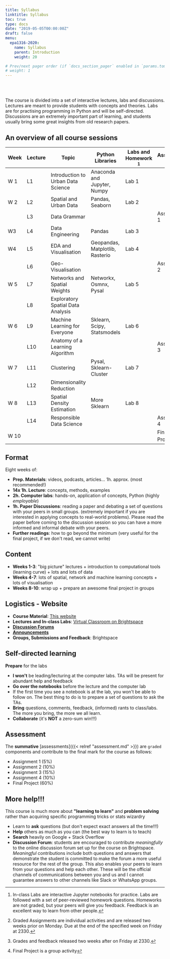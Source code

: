 ```yaml
---
title: Syllabus
linktitle: Syllabus
toc: true
type: docs
date: "2019-05-05T00:00:00Z"
draft: false
menu:
  epa1316-2020:
    name: Syllabus
    parent: Introduction
    weight: 20

# Prev/next pager order (if `docs_section_pager` enabled in `params.toml`)
# weight: 1
---
```


<br/>
<br/>

The course is divided into a set of interactive lectures, labs and discussions. Lectures are meant to provide students with concepts and theories. Labs are for practising programming in Python and will be self-directed. Discussions are an extremely important part of learning, and students usually bring some great insights from old research papers.

## An overview of all course sessions

| Week 	| Lecture 	| Topic                              	| Python Libraries                	| Labs and Homework [^1] 	| Assessment [^2][^3] 	|
|------	|---------	|------------------------------------	|---------------------------------	|---------------------	|---------------	|
| W 1  	| L1      	| Introduction to Urban Data Science 	| Anaconda and Jupyter, Numpy     	| Lab 1               	|               	|
| W 2  	| L2      	| Spatial and Urban Data             	| Pandas, Seaborn                 	| Lab 2               	|               	|
|      	| L3      	| Data Grammar                       	|                                 	|                     	| Assignment 1  	|
| W3   	| L4      	| Data Engineering                   	| Pandas                          	| Lab 3               	|               	|
| W4   	| L5      	| EDA and Visualisation              	| Geopandas, Matplotlib, Rasterio 	| Lab 4               	|               	|
|      	| L6      	| Geo-Visualisation                  	|                                 	|                     	| Assignment 2  	|
| W 5  	| L7      	| Networks and Spatial Weights       	| Networkx, Osmnx, Pysal          	| Lab 5               	|               	|
|      	| L8      	| Exploratory Spatial Data Analysis  	|                                 	|                     	|               	|
| W 6  	| L9      	| Machine Learning for Everyone      	| Sklearn, Scipy, Statsmodels     	| Lab 6               	|               	|
|      	| L10     	| Anatomy of a Learning Algorithm    	|                                 	|                     	| Assignment 3  	|
| W 7  	| L11     	| Clustering                         	| Pysal, Sklearn-Cluster          	| Lab 7               	|               	|
|      	| L12     	| Dimensionality Reduction           	|                                 	|                     	|               	|
| W 8  	| L13     	| Spatial Density Estimation         	| More Sklearn                    	| Lab 8               	|               	|
|      	| L14     	| Responsible Data Science           	|                                 	|                     	| Assignment 4  	|
| W 10 	|         	|                                    	|                                 	|                     	| Final Project[^4] 	|


[^1]: In-class Labs are interactive Jupyter notebooks for practice. Labs are followed with a set of peer-reviewed homework questions. Homeworks are not graded, but your peers will give you feedback. Feedback is an excellent way to learn from other people.
[^2]: Graded Assignments are individual activities and are released two weeks prior on Monday. Due at the end of the specified week on Friday at 2330.
[^3]: Grades and feedback released two weeks after on Friday at 2330.
[^4]: Final Project is a group activity

## Format

Eight weeks of:

- **Prep. Materials**: videos, podcasts, articles... 1h. approx. (most recommended!)
- **14x 1h. Lecture**: concepts, methods, examples
- **2h. Computer labs**: hands-on, application of concepts, Python
  (highly *employable*)
- **1h. Paper Discussions**: reading a paper and debating a set of questions with your peers in small groups. (extremely important if you are interested in applying concepts to real-world problems). Please read the paper before coming to the discussion session so you can have a more informed and informal debate with your peers.
- **Further readings**: how to go beyond the minimum (very useful for the final project, if we don't read, we cannot write)

## Content

- **Weeks 1-3**: "big picture" lectures + introduction to
    computational tools (learning curve) + lots and lots of data
- **Weeks 4-7**: lots of spatial, network and machine learning concepts + lots of visualisation
- **Weeks 8-10**: wrap up + prepare an awesome final project in groups

## Logistics - Website

- **Course Material**: [This website](https://research.trivikverma.com/courses/epa1316-2020/)
- **Lectures and In-class Labs**: [Virtual Classroom on Brightspace](https://brightspace.tudelft.nl/d2l/ext/rp/279068/lti/framedlaunch/2af9630e-da09-4858-adb7-932c16dde1c2)
- **[Discussion Forums](https://brightspace.tudelft.nl/d2l/le/279068/discussions/List)**
- **[Announcements](https://brightspace.tudelft.nl/d2l/lms/news/main.d2l?ou=279068)**
- **Groups, Submissions and Feedback**: Brightspace

## Self-directed learning

**Prepare** for the labs

- **I won't** be leading/lecturing at the computer labs. TAs will be present for abundant help and feedback
- **Go over the notebooks** before the lecture and the computer lab
- If the first time you see a notebook is at the lab, you won't be able to follow on. The best thing to do is to prepare a set of questions to ask the TAs.
- **Bring** questions, comments, feedback, (informed) rants to class/labs. The more you bring, the more we all learn.
- **Collaborate** (it's **NOT** a zero-sum win!!!)

## Assessment

The **summative** [assessments]({{< relref "assessment.md" >}}) are `graded` components and contribute to the final mark for the course as follows:

* Assignment 1 (5%)
* Assignment 2 (10%)
* Assignment 3 (15%)
* Assignment 4 (10%)
* Final Project (60%)

## More help!!!

This course is much more about **"learning to learn"** and **problem
solving** rather than acquiring specific programming tricks or stats wizardry

- Learn to **ask** questions (but don't expect
    exact answers all the time!!!)
- **Help** others as much as you can (the best way to learn is to teach)
- **Search** heavily on Google + Stack Overflow
- **Discussion Forum**: students are encouraged to contribute *meaningfully* to the online discussion forum set up for the course on Brightspace. *Meaningful* contributions include both questions and answers that demonstrate the student is committed to make the forum a more useful resource for the rest of the group. This also enables your peers to learn from your questions and help each other. These will be the official channels of communications between you and us and I cannot guarantee answers to other channels like Slack or WhatsApp groups.
